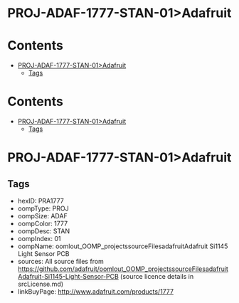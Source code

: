 
PROJ-ADAF-1777-STAN-01>Adafruit
===============================

Contents
========

* [PROJ-ADAF-1777-STAN-01>Adafruit](#proj-adaf-1777-stan-01adafruit)
	* [Tags](#tags)

Contents
========

* [PROJ-ADAF-1777-STAN-01>Adafruit](#proj-adaf-1777-stan-01adafruit)
	* [Tags](#tags)

# PROJ-ADAF-1777-STAN-01>Adafruit

## Tags

- hexID: PRA1777
- oompType: PROJ
- oompSize: ADAF
- oompColor: 1777
- oompDesc: STAN
- oompIndex: 01
- oompName: oomlout_OOMP_projectssourceFilesadafruitAdafruit Si1145 Light Sensor PCB
- sources: All source files from https://github.com/adafruit/oomlout_OOMP_projectssourceFilesadafruitAdafruit-Si1145-Light-Sensor-PCB (source licence details in srcLicense.md)
- linkBuyPage: http://www.adafruit.com/products/1777
